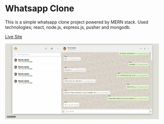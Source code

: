 # Whatsapp Clone

This is a simple whatsapp clone project powered by MERN stack. Used technologies; react, node.js, express.js, pusher and mongodb.

[Live Site](https://whatsapp-mern.vercel.app/)

![Preview](./front-end/src/assets/images/preview.gif)
